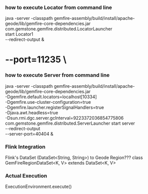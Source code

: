 ### how to execute Locator from command line
java -server -classpath gemfire-assembly/build/install/apache-geode/lib/gemfire-core-dependencies.jar \
com.gemstone.gemfire.distributed.LocatorLauncher \
start Locator1 \
--redirect-output &
# --port=11235 \


### how to execute Server from command line 
java -server -classpath gemfire-assembly/build/install/apache-geode/lib/gemfire-core-dependencies.jar \
-Dgemfire.default.locators=localhost[10334] \
-Dgemfire.use-cluster-configuration=true \
-Dgemfire.launcher.registerSignalHandlers=true \
-Djava.awt.headless=true \
-Dsun.rmi.dgc.server.gcInterval=9223372036854775806 \
com.gemstone.gemfire.distributed.ServerLauncher start server \
--redirect-output \
--server-port=40404 &




### Flink Integration
Flink's DataSet (DataSet<String, String>) to Geode Region???
class GemFireRegionDataSet<K, V> extends DataSet<K, V>

### Actual Execution
ExecutionEnvironment.execute()
